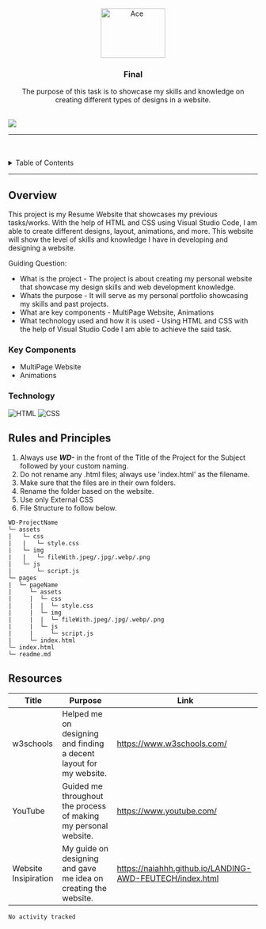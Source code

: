 <a name="readme-top">

<br/>

<br />
<div align="center">
  <a href="https://github.com/zyx-0314/">
  <!-- TODO: If you want to add logo or banner you can add it here -->
    <img src="./images/—Pngtree—a letter wave logo vector_5228739.png" alt="Ace" width="130" height="100">
  </a>
<!-- TODO: Change Title to the name of the title of your Project -->
  <h3 align="center">Final</h3>
</div>
<!-- TODO: Make a short description -->
<div align="center">
  The purpose of this task is to showcase my skills and knowledge on creating different types of designs in a website. 
</div>

<br />

<!-- TODO: Change the zyx-0314 into your github username  -->
<!-- TODO: Change the WD-Template-Project into the same name of your folder -->
![](https://visit-counter.vercel.app/counter.png?page=AaronBeltran1/https://github.com/AaronBeltran1/WD-FINALPROJ-BELTRAN/)

---

<br />
<br />

<!-- TODO: If you want to add more layers for your readme -->
<details>
  <summary>Table of Contents</summary>
  <ol>
    <li>
      <a href="#overview">Overview</a>
      <ol>
        <li>
          <a href="#key-components">Key Components</a>
        </li>
        <li>
          <a href="#technology">Technology</a>
        </li>
      </ol>
    </li>
    <li>
      <a href="#rules-and-principles">Rules and Principles</a>
    </li>
    <li>
      <a href="#resources">Resources</a>
    </li>
  </ol>
</details>

---

## Overview

<!-- TODO: To be changed -->
<!-- The following are just sample -->
This project is my Resume Website that showcases my previous tasks/works. With the help of HTML and CSS using Visual Studio Code, I am able to create different designs, layout, animations, and more. This website will show the level of skills and knowledge I have in developing and designing a website.

Guiding Question:
- What is the project - The project is about creating my personal website that showcase my design skills and web development knowledge.
- Whats the purpose - It will serve as my personal portfolio showcasing my skills and past projects.
- What are key components - MultiPage Website, Animations
- What technology used and how it is used - Using HTML and CSS with the help of Visual Studio Code I am able to achieve the said task.

### Key Components
<!-- TODO: List of Key Components -->
<!-- The following are just sample -->
- MultiPage Website
- Animations

### Technology
<!-- TODO: List of Technology Used -->
![HTML](https://img.shields.io/badge/HTML-E34F26?style=for-the-badge&logo=html5&logoColor=white)
![CSS](https://img.shields.io/badge/CSS-1572B6?style=for-the-badge&logo=css3&logoColor=white)

## Rules and Principles
1. Always use ***WD-*** in the front of the Title of the Project for the Subject followed by your custom naming.
2. Do not rename any .html files; always use 'index.html' as the filename.
3. Make sure that the files are in their own folders.
4. Rename the folder based on the website.
5. Use only External CSS
6. File Structure to follow below.

```
WD-ProjectName
└─ assets
|   └─ css
|   |   └─ style.css
|   └─ img
|   |   └─ fileWith.jpeg/.jpg/.webp/.png
|   └─ js
|       └─ script.js
└─ pages
|  └─ pageName
|     └─ assets
|     |  └─ css
|     |  |  └─ style.css
|     |  └─ img
|     |  |  └─ fileWith.jpeg/.jpg/.webp/.png
|     |  └─ js
|     |     └─ script.js
|     └─ index.html
└─ index.html
└─ readme.md
```

## Resources

<!-- TODO: Add References -->
| Title | Purpose | Link |
|-|-|-|
| w3schools | Helped me on designing and finding a decent layout for my website. | https://www.w3schools.com/ |
| YouTube | Guided me throughout the process of making my personal website. | https://www.youtube.com/ |
| Website Insipiration | My guide on designing and gave me idea on creating the website. | https://naiahhh.github.io/LANDING-AWD-FEUTECH/index.html |

 <!--START_SECTION:waka-->

```txt
No activity tracked
```

<!--END_SECTION:waka-->
